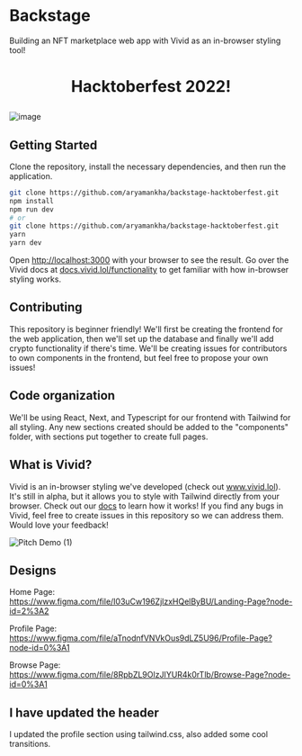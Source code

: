 # Backstage

Building an NFT marketplace web app with Vivid as an in-browser styling tool!

<h1>
  <p align="center" ><b>
   Hacktoberfest 2022!
    </b> </p>
</h1>

![image](https://user-images.githubusercontent.com/75615789/192692200-a4155b0d-bdc3-4a05-9747-ea7d2d6f665b.png)

## Getting Started

Clone the repository, install the necessary dependencies, and then run the application.

```bash
git clone https://github.com/aryamankha/backstage-hacktoberfest.git
npm install
npm run dev
# or
git clone https://github.com/aryamankha/backstage-hacktoberfest.git
yarn
yarn dev
```

Open [http://localhost:3000](http://localhost:3000) with your browser to see the result. Go over the Vivid docs at [docs.vivid.lol/functionality](https://docs.vivid.lol/functionality) to get familiar with how in-browser styling works.

## Contributing

This repository is beginner friendly! We'll first be creating the frontend for the web application, then we'll set up the database and finally we'll add crypto functionality if there's time. We'll be creating issues for contributors to own components in the frontend, but feel free to propose your own issues!

## Code organization

We'll be using React, Next, and Typescript for our frontend with Tailwind for all styling. Any new sections created should be added to the "components" folder, with sections put together to create full pages.

## What is Vivid?

Vivid is an in-browser styling we've developed (check out www.vivid.lol). It's still in alpha, but it allows you to style with Tailwind directly from your browser. Check out our [docs](https://docs.vivid.lol/functionality) to learn how it works! If you find any bugs in Vivid, feel free to create issues in this repository so we can address them. Would love your feedback!

![Pitch Demo (1)](https://user-images.githubusercontent.com/62365335/194642279-597a7f9e-ddbc-453d-b2be-4562f2b7ba19.gif)

## Designs

Home Page: https://www.figma.com/file/I03uCw196ZjlzxHQelByBU/Landing-Page?node-id=2%3A2

Profile Page: https://www.figma.com/file/aTnodnfVNVkOus9dLZ5U96/Profile-Page?node-id=0%3A1

Browse Page: https://www.figma.com/file/8RpbZL9OlzJIYUR4k0rTlb/Browse-Page?node-id=0%3A1

## I have updated the header

I updated the profile section using tailwind.css, also added some cool transitions.
